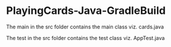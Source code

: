 # PlayingCards-Java-GradleBuild

The main in the src folder contains the main class viz. cards.java

The test in the src folder contains the test class viz. AppTest.java
